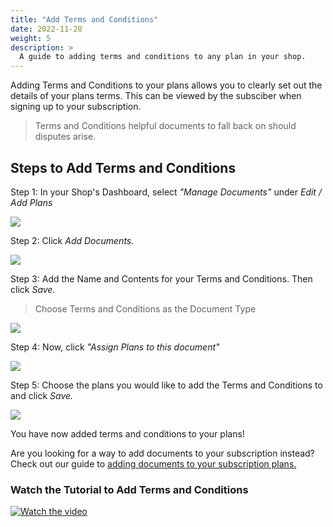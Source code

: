 ```yaml
---
title: "Add Terms and Conditions"
date: 2022-11-28
weight: 5
description: >
  A guide to adding terms and conditions to any plan in your shop.
---
```


Adding Terms and Conditions to your plans allows you to clearly set out the details of your plans terms. This can be viewed by the subsciber when signing up to your subscription.

> Terms and Conditions helpful documents to fall back on should disputes arise.

## Steps to Add Terms and Conditions

Step 1: In your Shop's Dashboard, select *"Manage Documents"* under *Edit / Add Plans*

![](https://subscribie.co.uk/blog/content/images/size/w1000/2022/11/image-130.png)

Step 2: Click *Add Documents.*

![](https://subscribie.co.uk/blog/content/images/size/w1000/2022/11/image-131.png)

Step 3: Add the Name and Contents for your Terms and Conditions. Then click *Save.*

> Choose Terms and Conditions as the Document Type 

![](https://subscribie.co.uk/blog/content/images/size/w1000/2022/11/image-132.png)

Step 4: Now, click *"Assign Plans to this document"*

![](https://subscribie.co.uk/blog/content/images/size/w1000/2022/11/image-134.png)

Step 5: Choose the plans you would like to add the Terms and Conditions to and click *Save.*

![](https://subscribie.co.uk/blog/content/images/size/w1000/2022/11/image-135.png)

You have now added terms and conditions to your plans!

Are you looking for a way to add documents to your subscription instead? Check out our guide to [adding documents to your subscription plans.](https://docs.subscribie.co.uk/docs/tasks/add-documents-to-plans)

### Watch the Tutorial to Add Terms and Conditions

[![Watch the video](https://github.com/Subscribie/subscribie/assets/30567984/f7175fc3-8f28-48a3-bf21-bc881a16f7f9)](https://youtu.be/IOP7CxmMd2A)